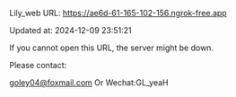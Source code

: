 Lily_web URL: https://ae6d-61-165-102-156.ngrok-free.app

Updated at: 2024-12-09 23:51:21

If you cannot open this URL, the server might be down.

Please contact: 

goley04@foxmail.com Or Wechat:GL_yeaH